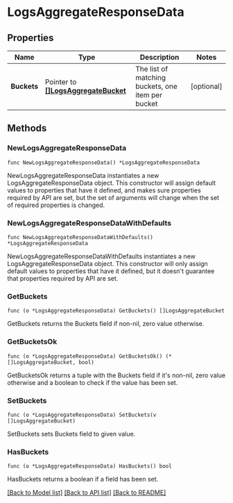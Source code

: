 # LogsAggregateResponseData

## Properties

Name | Type | Description | Notes
---- | ---- | ----------- | ------
**Buckets** | Pointer to [**[]LogsAggregateBucket**](LogsAggregateBucket.md) | The list of matching buckets, one item per bucket | [optional] 

## Methods

### NewLogsAggregateResponseData

`func NewLogsAggregateResponseData() *LogsAggregateResponseData`

NewLogsAggregateResponseData instantiates a new LogsAggregateResponseData object.
This constructor will assign default values to properties that have it defined,
and makes sure properties required by API are set, but the set of arguments
will change when the set of required properties is changed.

### NewLogsAggregateResponseDataWithDefaults

`func NewLogsAggregateResponseDataWithDefaults() *LogsAggregateResponseData`

NewLogsAggregateResponseDataWithDefaults instantiates a new LogsAggregateResponseData object.
This constructor will only assign default values to properties that have it defined,
but it doesn't guarantee that properties required by API are set.

### GetBuckets

`func (o *LogsAggregateResponseData) GetBuckets() []LogsAggregateBucket`

GetBuckets returns the Buckets field if non-nil, zero value otherwise.

### GetBucketsOk

`func (o *LogsAggregateResponseData) GetBucketsOk() (*[]LogsAggregateBucket, bool)`

GetBucketsOk returns a tuple with the Buckets field if it's non-nil, zero value otherwise
and a boolean to check if the value has been set.

### SetBuckets

`func (o *LogsAggregateResponseData) SetBuckets(v []LogsAggregateBucket)`

SetBuckets sets Buckets field to given value.

### HasBuckets

`func (o *LogsAggregateResponseData) HasBuckets() bool`

HasBuckets returns a boolean if a field has been set.


[[Back to Model list]](../README.md#documentation-for-models) [[Back to API list]](../README.md#documentation-for-api-endpoints) [[Back to README]](../README.md)


